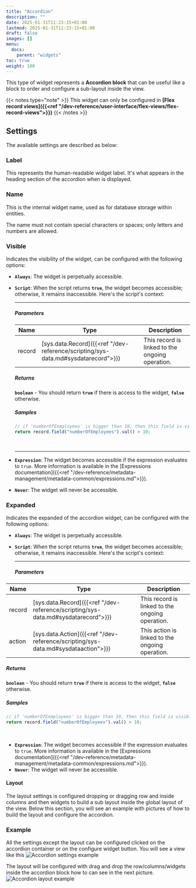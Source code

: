 ```yaml
---
title: "Accordion"
description: ""
date: 2025-01-31T11:23:15+01:00
lastmod: 2025-01-31T11:23:15+01:00
draft: false
images: []
menu:
  docs:
    parent: "widgets"
toc: true
weight: 100
---
```


This type of widget represents a **Accordion block** that can be useful like a block to order and configure a sub-layout inside the view.

{{< notes type="note" >}}
This widget can only be configured in **[Flex record views]({{<ref "/dev-reference/user-interface/flex-views/flex-record-views">}})**
{{< /notes >}}

## **Settings**

The available settings are described as below:

### Label

This represents the human-readable widget label. It's what appears in the heading section of the accordion when is displayed.

### Name

This is the internal widget name, used as for database storage within entities.

The name must not contain special characters or spaces; only letters and numbers are allowed.

### Visible

Indicates the visibility of the widget, can be configured with the following options:

- **`Always`**: The widget is perpetually accessible.
- **`Script`**: When the script returns **`true`**, the widget becomes accessible; otherwise, it remains inaccessible. Here's the script's context:

  ***

  ##### Parameters

  | Name   | Type                                                                              | Description                                     |
  | ------ | --------------------------------------------------------------------------------- | ----------------------------------------------- |
  | record | [sys.data.Record]({{<ref "/dev-reference/scripting/sys-data.md#sysdatarecord">}}) | This record is linked to the ongoing operation. |

  ##### Returns

  **`boolean`** - You should return **`true`** if there is access to the widget, **`false`** otherwise.

  ##### Samples

  ```js
  // if 'numberOfExmployees' is bigger than 10, then this field is visible
  return record.field("numberOfEmployees").val() > 10;
  ```

    <br>

  ***

- **`Expression`**: The widget becomes accessible if the expression evaluates to `true`. More information is available in the [Expressions documentation]({{<ref "/dev-reference/metadata-management/metadata-common/expressions.md">}}).
- **`Never`**: The widget will never be accessible.

### Expanded

Indicates the expanded of the accordion widget, can be configured with the following options:

- **`Always`**: The widget is perpetually accessible.
- **`Script`**: When the script returns **`true`**, the widget becomes accessible; otherwise, it remains inaccessible. Here's the script's context:

  ***

  ##### Parameters

| Name   | Type                                                                              | Description                                     |
| ------ | --------------------------------------------------------------------------------- | ----------------------------------------------- |
| record | [sys.data.Record]({{<ref "/dev-reference/scripting/sys-data.md#sysdatarecord">}}) | This record is linked to the ongoing operation. |
| action | [sys.data.Action]({{<ref "/dev-reference/scripting/sys-data.md#sysdataaction">}}) | This action is linked to the ongoing operation. |

##### Returns

**`boolean`** - You should return **`true`** if there is access to the widget, **`false`** otherwise.

##### Samples

```js
// if 'numberOfExmployees' is bigger than 10, then this field is visible
return record.field("numberOfEmployees").val() > 10;
```

<br>

- **`Expression`**: The widget becomes accessible if the expression evaluates to `true`. More information is available in the [Expressions documentation]({{<ref "/dev-reference/metadata-management/metadata-common/expressions.md">}}).
- **`Never`**: The widget will never be accessible.

#### Layout

The layout settings is configured dropping or dragging row and inside columns and then widgets to build a sub layout inside the global layout of the view. Below this section, you will see an example with pictures of how to build the layout and configure the accordion.

### Example

All the settings except the layout can be configured clicked on the accordion container or on the configure widget button. You will see a view like this
![Accordion settings example](./images/vendor/flex-designer/widgets/accordionSettingsExample.png)
<br>

The layout will be configured with drag and drop the row/columns/widgets inside the accordion block how to can see in the next picture.
![Accordion layout example](./images/vendor/flex-designer/widgets/accordionLayoutExample.png)
